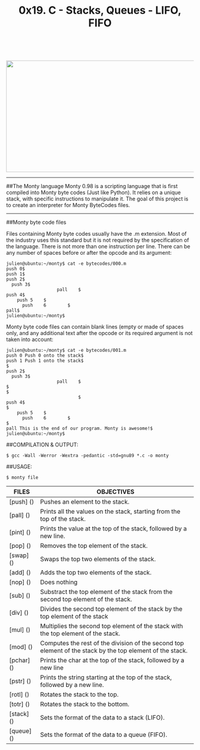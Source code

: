 <h1 align="center">0x19. C - Stacks, Queues - LIFO, FIFO</h1><br><br><br>
<p align="center">
<img width="650" height="300" src="https://images.spiceworks.com/800x400/wp-content/uploads/2023/05/19111912/Shutterstock_1919441732.jpg">
</p>

------------

##The Monty language
Monty 0.98 is a scripting language that is first compiled into Monty byte codes (Just like Python). It relies on a unique stack, with specific instructions to manipulate it. The goal of this project is to create an interpreter for Monty ByteCodes files.

-------------

##Monty byte code files

Files containing Monty byte codes usually have the .m extension. Most of the industry uses this standard but it is not required by the specification of the language. There is not more than one instruction per line. There can be any number of spaces before or after the opcode and its argument:

```
julien@ubuntu:~/monty$ cat -e bytecodes/000.m
push 0$
push 1$
push 2$
  push 3$
                   pall    $
push 4$
    push 5    $
      push    6        $
pall$
julien@ubuntu:~/monty$
```

Monty byte code files can contain blank lines (empty or made of spaces only, and any additional text after the opcode or its required argument is not taken into account:
```
julien@ubuntu:~/monty$ cat -e bytecodes/001.m
push 0 Push 0 onto the stack$
push 1 Push 1 onto the stack$
$
push 2$
  push 3$
                   pall    $
$
$
                           $
push 4$
$
    push 5    $
      push    6        $
$
pall This is the end of our program. Monty is awesome!$
julien@ubuntu:~/monty$
```

##COMPILATION & OUTPUT:
```
$ gcc -Wall -Werror -Wextra -pedantic -std=gnu89 *.c -o monty
```

##USAGE:
```
$ monty file
```

**FILES** | **OBJECTIVES**
---------- | ----------
[push] () | Pushes an element to the stack.
[pall] () | Prints all the values on the stack, starting from the top of the stack.
[pint] () | Prints the value at the top of the stack, followed by a new line.
[pop] () | Removes the top element of the stack.
[swap] () | Swaps the top two elements of the stack.
[add] () | Adds the top two elements of the stack.
[nop] () | Does nothing
[sub] () | Substract the top element of the stack from the second top element of the stack.
[div] () | Divides the second top element of the stack by the top element of the stack
[mul] () | Multiplies the second top element of the stack with the top element of the stack.
[mod] () | Computes the rest of the division of the second top element of the stack by the top element of the stack.
[pchar] () | Prints the char at the top of the stack, followed by a new line
[pstr] () | Prints the string starting at the top of the stack, followed by a new line.
[rotl] () | Rotates the stack to the top.
[totr] () | Rotates the stack to the bottom.
[stack] () | Sets the format of the data to a stack (LIFO).
[queue] () | Sets the format of the data to a queue (FIFO).
